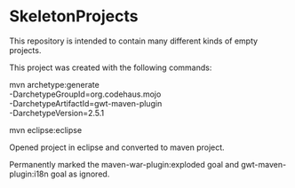 SkeletonProjects
================
This repository is intended to contain many different kinds of empty projects. 

This project was created with the following commands:

mvn archetype:generate \
   -DarchetypeGroupId=org.codehaus.mojo \
   -DarchetypeArtifactId=gwt-maven-plugin \
   -DarchetypeVersion=2.5.1
   
mvn eclipse:eclipse

Opened project in eclipse and converted to maven project.

Permanently marked the maven-war-plugin:exploded goal and gwt-maven-plugin:i18n goal as ignored.

